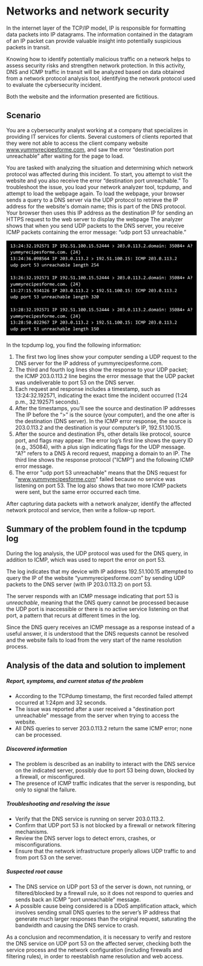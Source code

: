 # Networks and network security

In the internet layer of the TCP/IP model, IP is responsible for formatting data packets into IP datagrams. The information contained in the datagram of an IP packet can provide valuable insight into potentially suspicious packets in transit.

Knowing how to identify potentially malicious traffic on a network helps to assess security risks and strengthen network protection. In this activity, DNS and ICMP traffic in transit will be analyzed based on data obtained from a network protocol analysis tool, identifying the network protocol used to evaluate the cybersecurity incident. 

Both the website and the information presented are fictitious.

## Scenario

You are a cybersecurity analyst working at a company that specializes in providing IT services for clients. Several customers of clients reported that they were not able to access the client company website www.yummyrecipesforme.com, and saw the error “destination port unreachable” after waiting for the page to load. 

You are tasked with analyzing the situation and determining which network protocol was affected during this incident. To start, you attempt to visit the website and you also receive the error “destination port unreachable.” To troubleshoot the issue, you load your network analyzer tool, tcpdump, and attempt to load the webpage again. To load the webpage, your browser sends a query to a DNS server via the UDP protocol to retrieve the IP address for the website's domain name; this is part of the DNS protocol. Your browser then uses this IP address as the destination IP for sending an HTTPS request to the web server to display the webpage  The analyzer shows that when you send UDP packets to the DNS server, you receive ICMP packets containing the error message: “udp port 53 unreachable.” 

![googlesec](https://raw.githubusercontent.com/giankcruz/cybersecportfolio/3dea6875987848f2921ff5e5e8772aa36c3826ef/network%20layer.png)

In the tcpdump log, you find the following information:

1. The first two log lines show your computer sending a UDP request to the DNS server for the IP address of yummyrecipesforme.com.
2. The third and fourth log lines show the response to your UDP packet; the ICMP 203.0.113.2 line begins the error message that the UDP packet was undeliverable to port 53 on the DNS server.
3. Each request and response includes a timestamp, such as 13:24:32.192571, indicating the exact time the incident occurred (1:24 p.m., 32.192571 seconds).
4. After the timestamps, you’ll see the source and destination IP addresses The IP before the “>” is the source (your computer), and the one after is the destination (DNS server). In the ICMP error response, the source is 203.0.113.2 and the destination is your computer’s IP, 192.51.100.15.
6. After the source and destination IPs, other details like protocol, source port, and flags may appear. The error log’s first line shows the query ID (e.g., 35084), with a plus sign indicating flags for the UDP message. "A?" refers to a DNS A record request, mapping a domain to an IP. The third line shows the response protocol ("ICMP") and the following ICMP error message.
7. The error "udp port 53 unreachable" means that the DNS request for "www.yummyrecipesforme.com" failed because no service was listening on port 53. The log also shows that two more ICMP packets were sent, but the same error occurred each time.

After capturing data packets with a network analyzer, identify the affected network protocol and service, then write a follow-up report.

## Summary of the problem found in the tcpdump log

During the log analysis, the UDP protocol was used for the DNS query, in addition to ICMP, which was used to report the error on port 53.

The log indicates that my device with IP address 192.51.100.15 attempted to query the IP of the website “yummyrecipesforme.com” by sending UDP packets to the DNS server (with IP 203.0.113.2) on port 53.

The server responds with an ICMP message indicating that port 53 is _unreachable_, meaning that the DNS query cannot be processed because the UDP port is inaccessible or there is no active service listening on that port, a pattern that recurs at different times in the log.

Since the DNS query receives an ICMP message as a response instead of a useful answer, it is understood that the DNS requests cannot be resolved and the website fails to load from the very start of the name resolution process.

## Analysis of the data and solution to implement 

##### Report, symptoms, and current status of the problem
   - According to the TCPdump timestamp, the first recorded failed attempt occurred at 1:24pm and 32 seconds.
   - The issue was reported after a user received a "destination port unreachable" message from the server when trying to access the website.
   - All DNS queries to server 203.0.113.2 return the same ICMP error; none can be processed.

##### Discovered information
   - The problem is described as an inability to interact with the DNS service on the indicated server, possibly due to port 53 being down, blocked by a firewall, or misconfigured.
   - The presence of ICMP traffic indicates that the server is responding, but only to signal the failure.

##### Troubleshooting and resolving the issue
   - Verify that the DNS service is running on server 203.0.113.2.
   - Confirm that UDP port 53 is not blocked by a firewall or network filtering mechanisms.
   - Review the DNS server logs to detect errors, crashes, or misconfigurations.
   - Ensure that the network infrastructure properly allows UDP traffic to and from port 53 on the server.

##### Suspected root cause
   - The DNS service on UDP port 53 of the server is down, not running, or filtered/blocked by a firewall rule, so it does not respond to queries and sends back an ICMP “port unreachable” message.
   - A possible cause being considered is a DDoS amplification attack, which involves sending small DNS queries to the server’s IP address that generate much larger responses than the original request, saturating the bandwidth and causing the DNS service to crash.


As a conclusion and recommendation, it is necessary to verify and restore the DNS service on UDP port 53 on the affected server, checking both the service process and the network configuration (including firewalls and filtering rules), in order to reestablish name resolution and web access.
